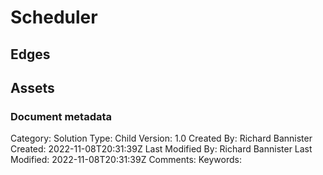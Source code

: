 # Scheduler

## Edges

## Assets



### Document metadata
Category: Solution
Type: Child
Version: 1.0
Created By: Richard Bannister
Created: 2022-11-08T20:31:39Z
Last Modified By: Richard Bannister
Last Modified: 2022-11-08T20:31:39Z
Comments: 
Keywords: 